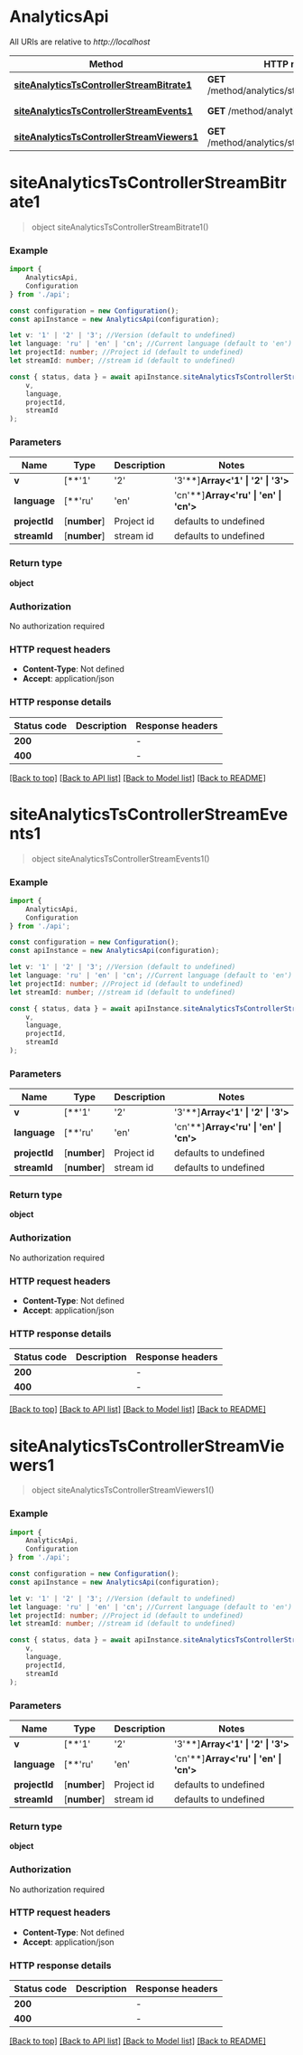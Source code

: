# AnalyticsApi

All URIs are relative to *http://localhost*

|Method | HTTP request | Description|
|------------- | ------------- | -------------|
|[**siteAnalyticsTsControllerStreamBitrate1**](#siteanalyticstscontrollerstreambitrate1) | **GET** /method/analytics/stream/graph/bitrate | Bitrate for stream|
|[**siteAnalyticsTsControllerStreamEvents1**](#siteanalyticstscontrollerstreamevents1) | **GET** /method/analytics/stream/events | Events for stream|
|[**siteAnalyticsTsControllerStreamViewers1**](#siteanalyticstscontrollerstreamviewers1) | **GET** /method/analytics/stream/graph/viewers | Viewers for stream|

# **siteAnalyticsTsControllerStreamBitrate1**
> object siteAnalyticsTsControllerStreamBitrate1()


### Example

```typescript
import {
    AnalyticsApi,
    Configuration
} from './api';

const configuration = new Configuration();
const apiInstance = new AnalyticsApi(configuration);

let v: '1' | '2' | '3'; //Version (default to undefined)
let language: 'ru' | 'en' | 'cn'; //Current language (default to 'en')
let projectId: number; //Project id (default to undefined)
let streamId: number; //stream id (default to undefined)

const { status, data } = await apiInstance.siteAnalyticsTsControllerStreamBitrate1(
    v,
    language,
    projectId,
    streamId
);
```

### Parameters

|Name | Type | Description  | Notes|
|------------- | ------------- | ------------- | -------------|
| **v** | [**&#39;1&#39; | &#39;2&#39; | &#39;3&#39;**]**Array<&#39;1&#39; &#124; &#39;2&#39; &#124; &#39;3&#39;>** | Version | defaults to undefined|
| **language** | [**&#39;ru&#39; | &#39;en&#39; | &#39;cn&#39;**]**Array<&#39;ru&#39; &#124; &#39;en&#39; &#124; &#39;cn&#39;>** | Current language | defaults to 'en'|
| **projectId** | [**number**] | Project id | defaults to undefined|
| **streamId** | [**number**] | stream id | defaults to undefined|


### Return type

**object**

### Authorization

No authorization required

### HTTP request headers

 - **Content-Type**: Not defined
 - **Accept**: application/json


### HTTP response details
| Status code | Description | Response headers |
|-------------|-------------|------------------|
|**200** |  |  -  |
|**400** |  |  -  |

[[Back to top]](#) [[Back to API list]](../README.md#documentation-for-api-endpoints) [[Back to Model list]](../README.md#documentation-for-models) [[Back to README]](../README.md)

# **siteAnalyticsTsControllerStreamEvents1**
> object siteAnalyticsTsControllerStreamEvents1()


### Example

```typescript
import {
    AnalyticsApi,
    Configuration
} from './api';

const configuration = new Configuration();
const apiInstance = new AnalyticsApi(configuration);

let v: '1' | '2' | '3'; //Version (default to undefined)
let language: 'ru' | 'en' | 'cn'; //Current language (default to 'en')
let projectId: number; //Project id (default to undefined)
let streamId: number; //stream id (default to undefined)

const { status, data } = await apiInstance.siteAnalyticsTsControllerStreamEvents1(
    v,
    language,
    projectId,
    streamId
);
```

### Parameters

|Name | Type | Description  | Notes|
|------------- | ------------- | ------------- | -------------|
| **v** | [**&#39;1&#39; | &#39;2&#39; | &#39;3&#39;**]**Array<&#39;1&#39; &#124; &#39;2&#39; &#124; &#39;3&#39;>** | Version | defaults to undefined|
| **language** | [**&#39;ru&#39; | &#39;en&#39; | &#39;cn&#39;**]**Array<&#39;ru&#39; &#124; &#39;en&#39; &#124; &#39;cn&#39;>** | Current language | defaults to 'en'|
| **projectId** | [**number**] | Project id | defaults to undefined|
| **streamId** | [**number**] | stream id | defaults to undefined|


### Return type

**object**

### Authorization

No authorization required

### HTTP request headers

 - **Content-Type**: Not defined
 - **Accept**: application/json


### HTTP response details
| Status code | Description | Response headers |
|-------------|-------------|------------------|
|**200** |  |  -  |
|**400** |  |  -  |

[[Back to top]](#) [[Back to API list]](../README.md#documentation-for-api-endpoints) [[Back to Model list]](../README.md#documentation-for-models) [[Back to README]](../README.md)

# **siteAnalyticsTsControllerStreamViewers1**
> object siteAnalyticsTsControllerStreamViewers1()


### Example

```typescript
import {
    AnalyticsApi,
    Configuration
} from './api';

const configuration = new Configuration();
const apiInstance = new AnalyticsApi(configuration);

let v: '1' | '2' | '3'; //Version (default to undefined)
let language: 'ru' | 'en' | 'cn'; //Current language (default to 'en')
let projectId: number; //Project id (default to undefined)
let streamId: number; //stream id (default to undefined)

const { status, data } = await apiInstance.siteAnalyticsTsControllerStreamViewers1(
    v,
    language,
    projectId,
    streamId
);
```

### Parameters

|Name | Type | Description  | Notes|
|------------- | ------------- | ------------- | -------------|
| **v** | [**&#39;1&#39; | &#39;2&#39; | &#39;3&#39;**]**Array<&#39;1&#39; &#124; &#39;2&#39; &#124; &#39;3&#39;>** | Version | defaults to undefined|
| **language** | [**&#39;ru&#39; | &#39;en&#39; | &#39;cn&#39;**]**Array<&#39;ru&#39; &#124; &#39;en&#39; &#124; &#39;cn&#39;>** | Current language | defaults to 'en'|
| **projectId** | [**number**] | Project id | defaults to undefined|
| **streamId** | [**number**] | stream id | defaults to undefined|


### Return type

**object**

### Authorization

No authorization required

### HTTP request headers

 - **Content-Type**: Not defined
 - **Accept**: application/json


### HTTP response details
| Status code | Description | Response headers |
|-------------|-------------|------------------|
|**200** |  |  -  |
|**400** |  |  -  |

[[Back to top]](#) [[Back to API list]](../README.md#documentation-for-api-endpoints) [[Back to Model list]](../README.md#documentation-for-models) [[Back to README]](../README.md)

